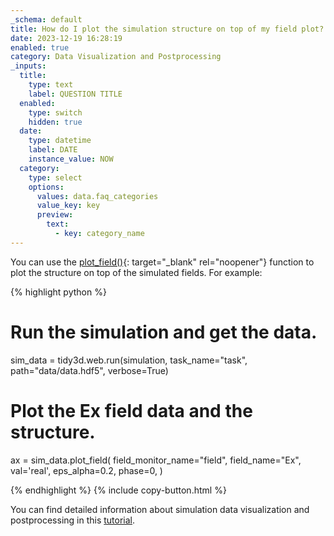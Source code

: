 ```yaml
---
_schema: default
title: How do I plot the simulation structure on top of my field plot?
date: 2023-12-19 16:28:19
enabled: true
category: Data Visualization and Postprocessing
_inputs:
  title:
    type: text
    label: QUESTION TITLE
  enabled:
    type: switch
    hidden: true
  date:
    type: datetime
    label: DATE
    instance_value: NOW
  category:
    type: select
    options:
      values: data.faq_categories
      value_key: key
      preview:
        text:
          - key: category_name
---
```

You can use the&nbsp;[plot\_field()](https://docs.flexcompute.com/projects/tidy3d/en/latest/api/_autosummary/tidy3d.SimulationData.html#tidy3d.SimulationData.plot_field){: target="_blank" rel="noopener"}&nbsp;function to plot the structure on top of the simulated fields. For example:

<div><div markdown class="code-snippet">{% highlight python %}

# Run the simulation and get the data.
sim_data = tidy3d.web.run(simulation, task_name="task", path="data/data.hdf5", verbose=True)

# Plot the Ex field data and the structure.
ax = sim_data.plot_field(
  field_monitor_name="field",
  field_name="Ex",
  val='real',
  eps_alpha=0.2,
  phase=0,
)

{% endhighlight %}
{% include copy-button.html %}</div><p>You can find detailed information about simulation data visualization and postprocessing in this <a href="https://www.flexcompute.com/tidy3d/examples/notebooks/VizData/">tutorial</a>.</p></div>
